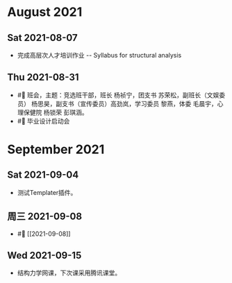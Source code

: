 # August 2021
## Sat 2021-08-07
- 完成高层次人才培训作业 -- Syllabus for structural analysis
## Thu 2021-08-31
- #🌲 班会，主题：竞选班干部，班长 杨祯宁，团支书 苏荣松，副班长（文娱委员） 杨思昊，副支书（宣传委员）高劲岚，学习委员 黎燕，体委 毛晨宇，心理保健院 杨锁荣 彭琪涵。
- #📐 毕业设计启动会

 # September 2021
## Sat 2021-09-04
- 测试Templater插件。

## 周三 2021-09-08
- #🌱 [[2021-09-08]]

## Wed 2021-09-15
- 结构力学网课，下次课采用腾讯课堂。

